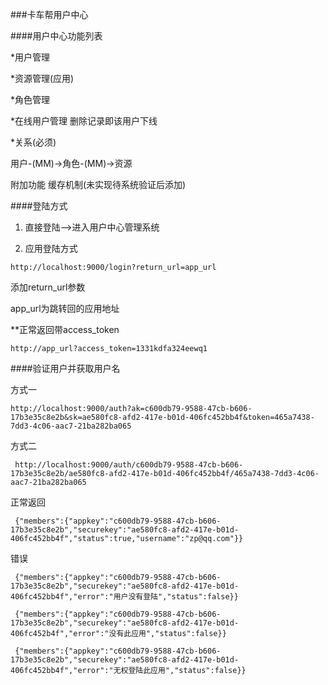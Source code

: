 ###卡车帮用户中心

####用户中心功能列表

*用户管理

*资源管理(应用)

*角色管理

*在线用户管理
删除记录即该用户下线

*关系(必须)

用户-(MM)->角色-(MM)->资源

附加功能
缓存机制(未实现待系统验证后添加)


####登陆方式

1. 直接登陆-->进入用户中心管理系统

2. 应用登陆方式

`http://localhost:9000/login?return_url=app_url`

添加return_url参数

app_url为跳转回的应用地址

**正常返回带access_token

`http://app_url?access_token=1331kdfa324eewq1`


####验证用户并获取用户名

方式一

`http://localhost:9000/auth?ak=c600db79-9588-47cb-b606-17b3e35c8e2b&sk=ae580fc8-afd2-417e-b01d-406fc452bb4f&token=465a7438-7dd3-4c06-aac7-21ba282ba065`

方式二

` http://localhost:9000/auth/c600db79-9588-47cb-b606-17b3e35c8e2b/ae580fc8-afd2-417e-b01d-406fc452bb4f/465a7438-7dd3-4c06-aac7-21ba282ba065`

正常返回

` {"members":{"appkey":"c600db79-9588-47cb-b606-17b3e35c8e2b","securekey":"ae580fc8-afd2-417e-b01d-406fc452bb4f","status":true,"username":"zp@qq.com"}}`

错误

` {"members":{"appkey":"c600db79-9588-47cb-b606-17b3e35c8e2b","securekey":"ae580fc8-afd2-417e-b01d-406fc452bb4f","error":"用户没有登陆","status":false}}`

` {"members":{"appkey":"c600db79-9588-47cb-b606-17b3e35c8e2b","securekey":"ae580fc8-afd2-417e-b01d-406fc452b4f","error":"没有此应用","status":false}}`

` {"members":{"appkey":"c600db79-9588-47cb-b606-17b3e35c8e2b","securekey":"ae580fc8-afd2-417e-b01d-406fc452bb4f","error":"无权登陆此应用","status":false}}`
